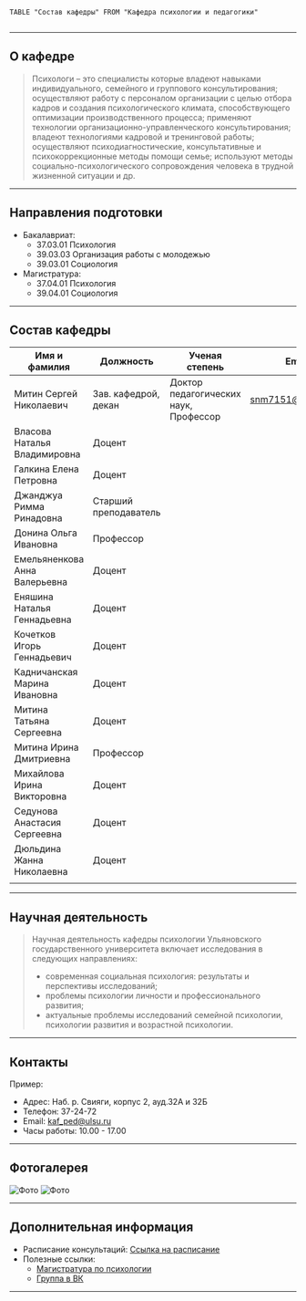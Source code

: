 
```dataview
TABLE "Состав кафедры" FROM "Кафедра психологии и педагогики"

```
```

```
---

## О кафедре

> Психологи – это специалисты которые владеют навыками индивидуального, семейного и группового консультирования; осуществляют работу с персоналом организации с целью отбора кадров и создания психологического климата, способствующего оптимизации производственного процесса; применяют технологии организационно-управленческого консультирования; владеют технологиями кадровой и тренинговой работы; осуществляют психодиагностические, консультативные и психокоррекционные методы помощи семье; используют методы социально-психологического сопровождения человека в трудной жизненной ситуации и др.

---

## Направления подготовки

- Бакалавриат:
  - 37.03.01 Психология
  - 39.03.03 Организация работы с молодежью
  - 39.03.01 Социология
- Магистратура:
  - 37.04.01 Психология
  - 39.04.01 Социология

---

## Состав кафедры

| Имя и фамилия                 | Должность             | Ученая степень                        | Email             |
| ----------------------------- | --------------------- | ------------------------------------- | ----------------- |
| Митин Сергей Николаевич       | Зав. кафедрой, декан  | Доктор педагогических наук, Профессор | snm7151@gmail.com |
| Власова Наталья Владимировна  | Доцент                |                                       |                   |
| Галкина Елена Петровна        | Доцент                |                                       |                   |
| Джанджуа Римма Ринадовна      | Старший преподаватель |                                       |                   |
| Донина Ольга Ивановна         | Профессор             |                                       |                   |
| Емельяненкова Анна Валерьевна | Доцент                |                                       |                   |
| Еняшина Наталья Геннадьевна   | Доцент                |                                       |                   |
| Кочетков Игорь Геннадьевич    | Доцент                |                                       |                   |
| Кадничанская Марина Ивановна  | Доцент                |                                       |                   |
| Митина Татьяна Сергеевна      | Доцент                |                                       |                   |
| Митина Ирина Дмитриевна       | Профессор             |                                       |                   |
| Михайлова Ирина Викторовна    | Доцент                |                                       |                   |
| Седунова Анастасия Сергеевна  | Доцент                |                                       |                   |
| Дюльдина Жанна Николаевна     | Доцент                |                                       |                   |
|                               |                       |                                       |                   |

---

## Научная деятельность

> Научная деятельность кафедры психологии Ульяновского государственного университета включает исследования в следующих направлениях:
>
> - современная социальная психология: результаты и перспективы исследований;
> - проблемы психологии личности и профессионального развития;
>  - актуальные проблемы исследований семейной психологии, психологии развития и возрастной психологии.

---

## Контакты

Пример:
- Адрес: Наб. р. Свияги, корпус 2, ауд.32А и 32Б
- Телефон: 37-24-72
- Email: kaf_ped@ulsu.ru
- Часы работы: 10.00 - 17.00

---

## Фотогалерея

![Фото](https://sun9-45.userapi.com/impg/VOGG2PW9ANLRcgT1_XxfO_DX8zTPBVgprXudRg/txHZZh9yWck.jpg?size=1600x1200&quality=95&sign=346825c2f6fdd60996a61a8e1a958fdd&type=album)
![Фото](https://sun9-45.userapi.com/impg/lwIM3wM4EWBlN_cdzZQynbchXotgU38JAoA84A/vuY6Mlvwx5k.jpg?size=1748x1240&quality=95&sign=aabef5b4ec5527926ff5270b7b3f7741&type=album)

---

## Дополнительная информация

- Расписание консультаций: [Ссылка на расписание](https://example.com/schedule)
- Полезные ссылки:
  - [Магистратура по психологии](https://vk.com/wall-31091794_5626)
  - [Группа в ВК](https://example.com)
  

---